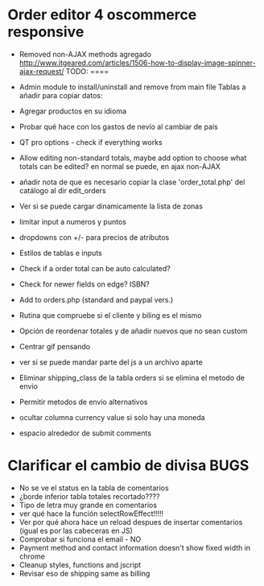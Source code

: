 Order editor 4 oscommerce responsive
====================================
- Removed non-AJAX methods
agregado     http://www.itgeared.com/articles/1506-how-to-display-image-spinner-ajax-request/
TODO:
====
- Admin module to install/uninstall and remove from main file
  Tablas a añadir para copiar datos:

- Agregar productos en su idioma
- Probar qué hace con los gastos de nevío al cambiar de país
- QT pro options - check if everything works
- Allow editing non-standard totals, maybe add option to choose what totals can be edited?
en normal se puede, en ajax non-AJAX
- añadir nota de que es necesario copiar la clase 'order_total.php' del catálogo al dir edit_orders
- Ver si se puede cargar dinamicamente la lista de zonas
- limitar input a numeros y puntos
- dropdowns con +/- para precios de atributos
- Estilos de tablas e inputs
- Check if a order total can be auto calculated?
- Check for newer fields on edge? ISBN?
- Add to orders.php (standard and paypal vers.)
- Rutina que compruebe si el cliente y biling es el mismo
- Opción de reordenar totales y de añadir nuevos que no sean custom 
- Centrar gif pensando
- ver si se puede mandar parte del js a un archivo aparte
- Eliminar shipping_class de la tabla orders si se elimina el metodo de envio
- Permitir metodos de envio alternativos
- ocultar columna currency value si solo hay una moneda
- espacio alrededor de submit comments

Clarificar el cambio de divisa
BUGS
====
- No se ve el status en la tabla de comentarios
- ¿borde inferior tabla totales recortado????
- Tipo de letra muy grande en comentarios
- ver qué hace la función selectRowEffect!!!!!
- Ver por qué ahora hace un reload despues de insertar comentarios (igual es por las cabeceras en JS)
- Comprobar si funciona el email - NO
- Payment method and contact information doesn't show fixed width in chrome
- Cleanup styles, functions and jscript
- Revisar eso de shipping same as billing
